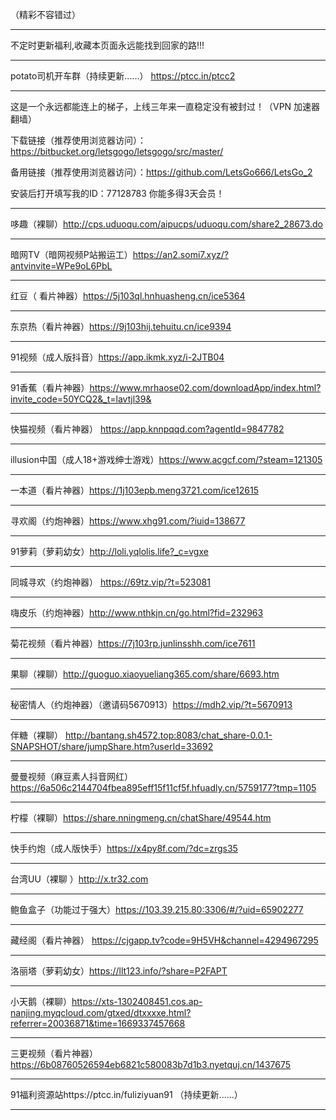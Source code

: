 （精彩不容错过）

______________________________________________________________________________________
不定时更新福利,收藏本页面永远能找到回家的路!!!

______________________________________________________________________________________
potato司机开车群（持续更新......）
https://ptcc.in/ptcc2
______________________________________________________________________________________
这是一个永远都能连上的梯子，上线三年来一直稳定没有被封过！（VPN 加速器 翻墙） 
 
下载链接（推荐使用浏览器访问）：https://bitbucket.org/letsgogo/letsgogo/src/master/ 
 
备用链接（推荐使用浏览器访问）：https://github.com/LetsGo666/LetsGo_2 
 
安装后打开填写我的ID：77128783 你能多得3天会员！
______________________________________________________________________________________
哆趣（裸聊）http://cps.uduoqu.com/aipucps/uduoqu.com/share2_28673.do

______________________________________________________________________________________
暗网TV（暗网视频P站搬运工）https://an2.somi7.xyz/?antvinvite=WPe9oL6PbL

______________________________________________________________________________________
红豆（ 看片神器）https://5j103ql.hnhuasheng.cn/ice5364

______________________________________________________________________________________
东京热（看片神器）https://9j103hij.tehuitu.cn/ice9394

______________________________________________________________________________________
91视频（成人版抖音）https://app.ikmk.xyz/i-2JTB04

______________________________________________________________________________________
91香蕉（看片神器）https://www.mrhaose02.com/downloadApp/index.html?invite_code=50YCQ2&_t=lavtjl39&

______________________________________________________________________________________
快猫视频（看片神器）
https://app.knnpqqd.com?agentId=9847782

______________________________________________________________________________________

illusion中国（成人18+游戏绅士游戏）https://www.acgcf.com/?steam=121305

______________________________________________________________________________________

一本道（看片神器）https://1j103epb.meng3721.com/ice12615

______________________________________________________________________________________

寻欢阁（约炮神器）https://www.xhg91.com/?iuid=138677

______________________________________________________________________________________

91萝莉（萝莉幼女）http://loli.yqlolis.life?_c=vgxe
______________________________________________________________________________________

同城寻欢（约炮神器）
https://69tz.vip/?t=523081
 ______________________________________________________________________________________

嗨皮乐（约炮神器）http://www.nthkjn.cn/go.html?fid=232963

______________________________________________________________________________________

菊花视频（看片神器）https://7j103rp.junlinsshh.com/ice7611

______________________________________________________________________________________
果聊（裸聊）http://guoguo.xiaoyueliang365.com/share/6693.htm

______________________________________________________________________________________
秘密情人（约炮神器）（邀请码5670913）https://mdh2.vip/?t=5670913

______________________________________________________________________________________

伴糖（裸聊） http://bantang.sh4572.top:8083/chat_share-0.0.1-SNAPSHOT/share/jumpShare.htm?userId=33692

______________________________________________________________________________________
曼曼视频（麻豆素人抖音网红）https://6a506c2144704fbea895eff15f11cf5f.hfuadly.cn/5759177?tmp=1105


______________________________________________________________________________________
柠檬（裸聊）https://share.nningmeng.cn/chatShare/49544.htm

______________________________________________________________________________________

快手约炮（成人版快手）https://x4py8f.com/?dc=zrgs35

______________________________________________________________________________________

台湾UU（裸聊 ）http://x.tr32.com

______________________________________________________________________________________
鲍鱼盒子（功能过于强大）https://103.39.215.80:3306/#/?uid=65902277

______________________________________________________________________________________
藏经阁（看片神器） https://cjgapp.tv?code=9H5VH&channel=4294967295

______________________________________________________________________________________

洛丽塔（萝莉幼女）https://llt123.info/?share=P2FAPT
______________________________________________________________________________________

小天鹅（裸聊）https://xts-1302408451.cos.ap-nanjing.myqcloud.com/gtxed/dtxxxxe.html?referrer=20036871&time=1669337457668

______________________________________________________________________________________

三更视频（看片神器）https://6b08760526594eb6821c580083b7d1b3.nyetquj.cn/1437675
______________________________________________________________________________________

91福利资源站https://ptcc.in/fuliziyuan91
（持续更新......）
______________________________________________________________________________________
